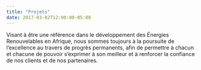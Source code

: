 ```yaml
---
title: "Projets"
date: 2017-03-02T12:00:00-05:00
---
```

Visant à être une référence dans le développement des Énergies Renouvelables en Afrique, nous sommes toujours à la poursuite de l’excellence au travers de progrès permanents, afin de permettre à chacun et chacune de pouvoir s’exprimer à son meilleur et à renforcer la confiance de nos clients et de nos partenaires.